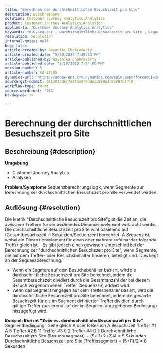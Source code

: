 ```yaml
---
title: "Berechnen der durchschnittlichen Besuchszeit pro Site"
description: Beschreibung
solution: Customer Journey Analytics,Analytics
product: Customer Journey Analytics,Analytics
applies-to: "Customer Journey Analytics,Analytics"
keywords: "KCS,Sequenz , Durchschnittliche Besuchszeit pro Site , Sequenzlogik"
resolution: Resolution
internal-notes: null
bug: false
article-created-by: Nayanika Chakravarty
article-created-date: "5/30/2023 7:49:53 PM"
article-published-by: Nayanika Chakravarty
article-published-date: "5/30/2023 7:54:09 PM"
version-number: 5
article-number: KA-17585
dynamics-url: "https://adobe-ent.crm.dynamics.com/main.aspx?forceUCI=1&pagetype=entityrecord&etn=knowledgearticle&id=40545720-23ff-ed11-8f6e-6045bd006e5a"
source-git-commit: 071301cd077a8f5a4f0ddc3c8e9a2d1098fbf719
workflow-type: tm+mt
source-wordcount: '244'
ht-degree: 3%

---
```


# Berechnung der durchschnittlichen Besuchszeit pro Site

## Beschreibung {#description}

<b>Umgebung</b>
- Customer Journey Analytics
- Analysen



<b>Problem/Symptome</b>
Sequenzberechnungslogik, wenn Segmente zur Berechnung der durchschnittlichen Besuchszeit pro Site verwendet werden.


## Auflösung {#resolution}


Die Metrik &quot;Durchschnittliche Besuchszeit pro Site&quot;gibt die Zeit an, die zwischen Treffern für ein bestimmtes Dimensionselement verbracht wurde. Die durchschnittliche Besuchszeit pro Site wird basierend auf (Gesamtbesuchszeit in Sekunden/Sequenzen) berechnet. A *Sequenz* ist, wobei ein Dimensionselement für einen oder mehrere aufeinander folgende Treffer gleich ist.
 
Es gibt jedoch einen gewissen Unterschied bei der Berechnung der &quot;durchschnittlichen Besuchszeit pro Site&quot;, wenn Segmente, die auf dem Treffer- oder Besuchsbehälter basieren, beteiligt sind. Dies liegt an der Sequenzberechnung.

- Wenn ein Segment auf dem Besuchebehälter basiert, wird die durchschnittliche Besuchszeit pro Site berechnet, indem die Gesamtbesuchszeit dividiert durch die Gesamtanzahl der bei diesem Besuch vorgenommenen Treffer (Sequenzen) addiert wird.
- Wenn das Segment hingegen auf dem Trefferbehälter basiert, wird die durchschnittliche Besuchszeit pro Site berechnet, indem die gesamte Besuchszeit für die im Segment definierten Treffer dividiert durch gültige Treffer (basierend auf der im Segment angegebenen Bedingung) hinzugefügt wird.


<b>Beispiel: Bericht &quot;Seite vs. durchschnittliche Besuchszeit pro Site&quot;</b>
 
Segmentbedingung:  Seite gleich A oder B Besuch A Besuchszeit Treffer #1 A 5 Treffer #2 B 11 Treffer #3 C 2 Treffer #4 D 2 Durchschnittliche Besuchszeit pro Site (Besuchssegment) = (5+11+2+2)/4 = 5 Sekunden Durchschnittliche Besuchszeit pro Site (Treffersegment) = (5+11)/2 = 8 Sekunden
